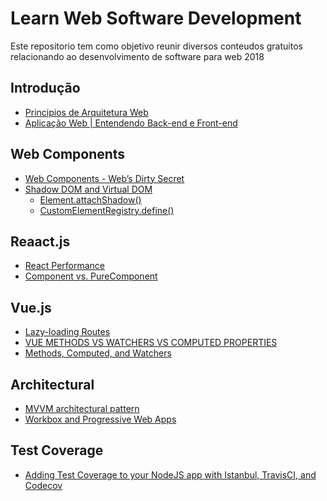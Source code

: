 # Learn Web Software Development

Este repositorio tem como objetivo reunir diversos conteudos gratuitos relacionando ao desenvolvimento de software para web 2018

## Introdução

- [Principios de Arquitetura Web](http://www.argonavis.com.br/cursos/web/WebDesign_1.pdf)
- [Aplicação Web | Entendendo Back-end e Front-end](https://www.youtube.com/watch?v=EEeLl-M5YmI)


## Web Components
- [Web Components - Web’s Dirty Secret](https://codeburst.io/web-components-webs-dirty-secret-903cc85847dd)
- [Shadow DOM and Virtual DOM](https://vuejsfeed.com/blog/learn-the-differences-between-shadow-dom-and-virtual-dom)
  - [Element.attachShadow()
](https://developer.mozilla.org/en-US/docs/Web/API/Element/attachShadow)
  - [CustomElementRegistry.define()](https://developer.mozilla.org/en-US/docs/Web/API/CustomElementRegistry/define)

## Reaact.js
- [React Performance](https://www.youtube.com/watch?v=Pgof13lQ7-I)
- [Component vs. PureComponent](https://codeburst.io/when-to-use-component-or-purecomponent-a60cfad01a81)

## Vue.js

- [Lazy-loading Routes](https://alligator.io/vuejs/lazy-loading-routes/)
- [VUE METHODS VS WATCHERS VS COMPUTED PROPERTIES](https://flaviocopes.com/vue-methods-watchers-computed-properties/)
- [Methods, Computed, and Watchers](https://css-tricks.com/methods-computed-and-watchers-in-vue-js/)


## Architectural
- [MVVM architectural pattern](https://www.packtpub.com/mapt/book/web_development/9781786469946/2/ch02lvl1sec18/mvvm-architectural-pattern)
- [Workbox and Progressive Web Apps](https://developers.google.com/web/tools/workbox/)


## Test Coverage

- [Adding Test Coverage to your NodeJS app with Istanbul, TravisCI, and Codecov](https://medium.com/@erickzhao/adding-test-coverage-to-your-nodejs-app-with-codecov-istanbul-and-travisci-aa092c1e360c)
